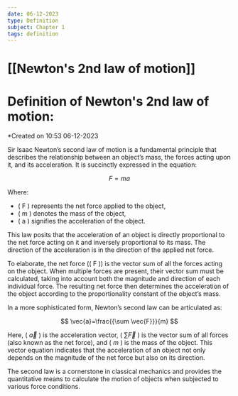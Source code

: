 ```yaml
---
date: 06-12-2023
type: Definition
subject: Chapter 1
tags: definition
---
```

# [[Newton's 2nd law of motion]]

# Definition of Newton's 2nd law of motion:
*Created on 10:53 06-12-2023

Sir Isaac Newton’s second law of motion is a fundamental principle that describes the relationship between an object’s mass, the forces acting upon it, and its acceleration. It is succinctly expressed in the equation:

$$
F=ma
$$

Where:

- ( F ) represents the net force applied to the object,
- ( m ) denotes the mass of the object,
- ( a ) signifies the acceleration of the object.

This law posits that the acceleration of an object is directly proportional to the net force acting on it and inversely proportional to its mass. The direction of the acceleration is in the direction of the applied net force.

To elaborate, the net force (( F )) is the vector sum of all the forces acting on the object. When multiple forces are present, their vector sum must be calculated, taking into account both the magnitude and direction of each individual force. The resulting net force then determines the acceleration of the object according to the proportionality constant of the object’s mass.

In a more sophisticated form, Newton’s second law can be articulated as:

$$
\vec{a}=\frac{{\sum \vec{F}}}{m}
$$

Here, ( $\vec{a}$ ) is the acceleration vector, ( $\sum \vec{F}$ ) is the vector sum of all forces (also known as the net force), and ( $m$ ) is the mass of the object. This vector equation indicates that the acceleration of an object not only depends on the magnitude of the net force but also on its direction.

The second law is a cornerstone in classical mechanics and provides the quantitative means to calculate the motion of objects when subjected to various force conditions.
